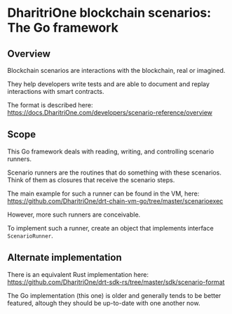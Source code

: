 # DharitriOne blockchain scenarios: The Go framework

## Overview

Blockchain scenarios are interactions with the blockchain, real or imagined.

They help developers write tests and are able to document and replay interactions with smart contracts.

The format is described here: https://docs.DharitriOne.com/developers/scenario-reference/overview


## Scope

This Go framework deals with reading, writing, and controlling scenario runners.

Scenario runners are the routines that do something with these scenarios. Think of them as closures that receive the scenario steps.

The main example for such a runner can be found in the VM, here: https://github.com/DharitriOne/drt-chain-vm-go/tree/master/scenarioexec

However, more such runners are conceivable.

To implement such a runner, create an object that implements interface `ScenarioRunner`.

## Alternate implementation

There is an equivalent Rust implementation here: https://github.com/DharitriOne/drt-sdk-rs/tree/master/sdk/scenario-format

The Go implementation (this one) is older and generally tends to be better featured, altough they should be up-to-date with one another now.



